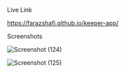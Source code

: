 Live Link

https://farazshafi.github.io/keeper-app/

Screenshots

![Screenshot (124)](https://github.com/farazshafi/keeper-app/assets/95197056/66087412-ae49-498f-9668-60484e81b444)



![Screenshot (125)](https://github.com/farazshafi/keeper-app/assets/95197056/0a570044-0ef6-4501-baa5-e5aaf02dc5ca)
